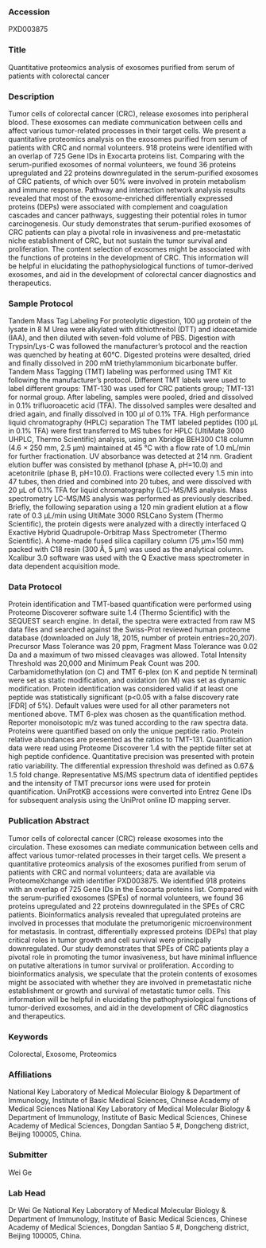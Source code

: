 ### Accession
PXD003875

### Title
Quantitative proteomics analysis of exosomes purified from serum of patients with colorectal cancer

### Description
Tumor cells of colorectal cancer (CRC), release exosomes into peripheral blood. These exosomes can mediate communication between cells and affect various tumor-related processes in their target cells. We present a quantitative proteomics analysis on the exosomes purified from serum of patients with CRC and normal volunteers. 918 proteins were identified with an overlap of 725 Gene IDs in Exocarta proteins list. Comparing with the serum-purified exosomes of normal volunteers, we found 36 proteins upregulated and 22 proteins downregulated in the serum-purified exosomes of CRC patients, of which over 50% were involved in protein metabolism and immune response. Pathway and interaction network analysis results revealed that most of the exosome-enriched differentially expressed proteins (DEPs) were associated with complement and coagulation cascades and cancer pathways, suggesting their potential roles in tumor carcinogenesis. Our study demonstrates that serum-purified exosomes of CRC patients can play a pivotal role in invasiveness and pre-metastatic niche establishment of CRC, but not sustain the tumor survival and proliferation. The content selection of exosomes might be associated with the functions of proteins in the development of CRC. This information will be helpful in elucidating the pathophysiological functions of tumor-derived exosomes, and aid in the development of colorectal cancer diagnostics and therapeutics.

### Sample Protocol
Tandem Mass Tag Labeling For proteolytic digestion, 100 µg protein of the lysate in 8 M Urea were alkylated with dithiothreitol (DTT) and idoacetamide (IAA), and then diluted with seven-fold volume of PBS. Digestion with Trypsin/Lys-C was followed the manufacturer’s protocol and the reaction was quenched by heating at 60°C. Digested proteins were desalted, dried and finally dissolved in 200 mM triethylammonium bicarbonate buffer. Tandem Mass Tagging (TMT) labeling was performed using TMT Kit following the manufacturer’s protocol. Different TMT labels were used to label different groups: TMT-130 was used for CRC patients group; TMT-131 for normal group. After labeling, samples were pooled, dried and dissolved in 0.1% trifluoroacetic acid (TFA). The dissolved samples were desalted and dried again, and finally dissolved in 100 µl of 0.1% TFA.    High performance liquid chromatography (HPLC) separation The TMT labeled peptides (100 μL in 0.1% TFA) were first transferred to MS tubes for HPLC (UltiMate 3000 UHPLC, Thermo Scientific) analysis, using an Xbridge BEH300 C18 column (4.6 × 250 mm, 2.5 μm) maintained at 45 °C with a flow rate of 1.0 mL/min for further fractionation. UV absorbance was detected at 214 nm. Gradient elution buffer was consisted by methanol (phase A, pH=10.0) and acetonitrile (phase B, pH=10.0). Fractions were collected every 1.5 min into 47 tubes, then dried and combined into 20 tubes, and were dissolved with 20 μL of 0.1% TFA for liquid chromatography (LC)-MS/MS analysis.  Mass spectrometry LC-MS/MS analysis was performed as previously described\. Briefly, the following separation using a 120 min gradient elution at a flow rate of 0.3 μL/min using UltiMate 3000 RSLCano System (Thermo Scientific), the protein digests were analyzed with a directly interfaced Q Exactive Hybrid Quadrupole-Orbitrap Mass Spectrometer (Thermo Scientific). A home-made fused silica capillary column (75 μm×150 mm) packed with C18 resin (300 Å, 5 μm) was used as the analytical column. Xcalibur 3.0 software was used with the Q Exactive mass spectrometer in data dependent acquisition mode.

### Data Protocol
Protein identification and TMT-based quantification were performed using Proteome Discoverer software suite 1.4 (Thermo Scientific) with the SEQUEST search engine. In detail, the spectra were extracted from raw MS data files and searched against the Swiss-Prot reviewed human proteome database (downloaded on July 18, 2015, number of protein entries=20,207). Precursor Mass Tolerance was 20 ppm, Fragment Mass Tolerance was 0.02 Da and a maximum of two missed cleavages was allowed. Total Intensity Threshold was 20,000 and Minimum Peak Count was 200. Carbamidomethylation (on C) and TMT 6-plex (on K and peptide N terminal) were set as static modification, and oxidation (on M) was set as dynamic modification. Protein identification was considered valid if at least one peptide was statistically significant (p<0.05 with a false discovery rate [FDR] of 5%). Default values were used for all other parameters not mentioned above. TMT 6-plex was chosen as the quantification method. Reporter monoisotopic m/z was tuned according to the raw spectra data. Proteins were quantified based on only the unique peptide ratio. Protein relative abundances are presented as the ratios to TMT-131. Quantification data were read using Proteome Discoverer 1.4 with the peptide filter set at high peptide confidence. Quantitative precision was presented with protein ratio variability. The differential expression threshold was defined as 0.67＆1.5 fold change. Representative MS/MS spectrum data of identified peptides and the intensity of TMT precursor ions were used for protein quantification. UniProtKB accessions were converted into Entrez Gene IDs for subsequent analysis using the UniProt online ID mapping server.

### Publication Abstract
Tumor cells of colorectal cancer (CRC) release exosomes into the circulation. These exosomes can mediate communication between cells and affect various tumor-related processes in their target cells. We present a quantitative proteomics analysis of the exosomes purified from serum of patients with CRC and normal volunteers; data are available via ProteomeXchange with identifier PXD003875. We identified 918 proteins with an overlap of 725 Gene IDs in the Exocarta proteins list. Compared with the serum-purified exosomes (SPEs) of normal volunteers, we found 36 proteins upregulated and 22 proteins downregulated in the SPEs of CRC patients. Bioinformatics analysis revealed that upregulated proteins are involved in processes that modulate the pretumorigenic microenvironment for metastasis. In contrast, differentially expressed proteins (DEPs) that play critical roles in tumor growth and cell survival were principally downregulated. Our study demonstrates that SPEs of CRC patients play a pivotal role in promoting the tumor invasiveness, but have minimal influence on putative alterations in tumor survival or proliferation. According to bioinformatics analysis, we speculate that the protein contents of exosomes might be associated with whether they are involved in premetastatic niche establishment or growth and survival of metastatic tumor cells. This information will be helpful in elucidating the pathophysiological functions of tumor-derived exosomes, and aid in the development of CRC diagnostics and therapeutics.

### Keywords
Colorectal, Exosome, Proteomics

### Affiliations
National Key Laboratory of Medical Molecular Biology & Department of Immunology, Institute of Basic Medical Sciences, Chinese Academy of Medical Sciences 
National Key Laboratory of Medical Molecular Biology & Department of Immunology, Institute of Basic Medical Sciences, Chinese Academy of Medical Sciences, Dongdan Santiao 5 #, Dongcheng district, Beijing 100005, China.

### Submitter
Wei Ge

### Lab Head
Dr Wei Ge
National Key Laboratory of Medical Molecular Biology & Department of Immunology, Institute of Basic Medical Sciences, Chinese Academy of Medical Sciences, Dongdan Santiao 5 #, Dongcheng district, Beijing 100005, China.


